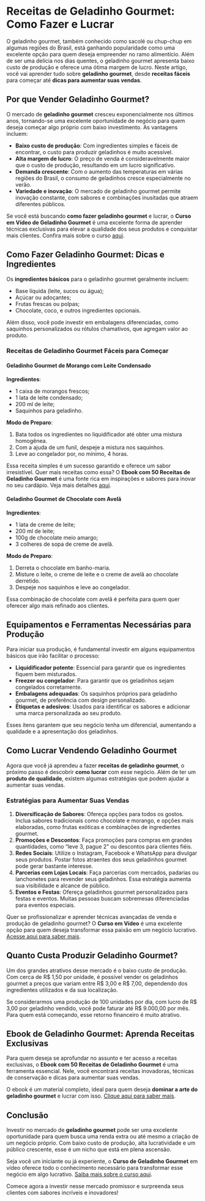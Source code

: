 
# Receitas de Geladinho Gourmet: Como Fazer e Lucrar

O geladinho gourmet, também conhecido como sacolé ou chup-chup em algumas regiões do Brasil, está ganhando popularidade como uma excelente opção para quem deseja empreender no ramo alimentício. Além de ser uma delícia nos dias quentes, o geladinho gourmet apresenta baixo custo de produção e oferece uma ótima margem de lucro. Neste artigo, você vai aprender tudo sobre **geladinho gourmet**, desde **receitas fáceis** para começar até **dicas para aumentar suas vendas**.

## Por que Vender Geladinho Gourmet?

O mercado de **geladinho gourmet** cresceu exponencialmente nos últimos anos, tornando-se uma excelente oportunidade de negócio para quem deseja começar algo próprio com baixo investimento. As vantagens incluem:

- **Baixo custo de produção**: Com ingredientes simples e fáceis de encontrar, o custo para produzir geladinhos é muito acessível.
- **Alta margem de lucro**: O preço de venda é consideravelmente maior que o custo de produção, resultando em um lucro significativo.
- **Demanda crescente**: Com o aumento das temperaturas em várias regiões do Brasil, o consumo de geladinhos cresce especialmente no verão.
- **Variedade e inovação**: O mercado de geladinho gourmet permite inovação constante, com sabores e combinações inusitadas que atraem diferentes públicos.

Se você está buscando **como fazer geladinho gourmet** e lucrar, o **Curso em Vídeo de Geladinho Gourmet** é uma excelente forma de aprender técnicas exclusivas para elevar a qualidade dos seus produtos e conquistar mais clientes. Confira mais sobre o curso [aqui](https://go.hotmart.com/W50133550U?src=btn-Github-Curso-de-Geladinho-Gourmet).

## Como Fazer Geladinho Gourmet: Dicas e Ingredientes

Os **ingredientes básicos** para o geladinho gourmet geralmente incluem:

- Base líquida (leite, sucos ou água);
- Açúcar ou adoçantes;
- Frutas frescas ou polpas;
- Chocolate, coco, e outros ingredientes opcionais.

Além disso, você pode investir em embalagens diferenciadas, como saquinhos personalizados ou rótulos chamativos, que agregam valor ao produto.

### Receitas de Geladinho Gourmet Fáceis para Começar

#### Geladinho Gourmet de Morango com Leite Condensado

**Ingredientes**:
- 1 caixa de morangos frescos;
- 1 lata de leite condensado;
- 200 ml de leite;
- Saquinhos para geladinho.

**Modo de Preparo**:
1. Bata todos os ingredientes no liquidificador até obter uma mistura homogênea.
2. Com a ajuda de um funil, despeje a mistura nos saquinhos.
3. Leve ao congelador por, no mínimo, 4 horas.

Essa receita simples é um sucesso garantido e oferece um sabor irresistível. Quer mais receitas como essa? O **Ebook com 50 Receitas de Geladinho Gourmet** é uma fonte rica em inspirações e sabores para inovar no seu cardápio. Veja mais detalhes [aqui](https://go.hotmart.com/Q12109843X?src=Ebook-Github-Curso-de-Geladinho-Gourmet).

#### Geladinho Gourmet de Chocolate com Avelã

**Ingredientes**:
- 1 lata de creme de leite;
- 200 ml de leite;
- 100g de chocolate meio amargo;
- 3 colheres de sopa de creme de avelã.

**Modo de Preparo**:
1. Derreta o chocolate em banho-maria.
2. Misture o leite, o creme de leite e o creme de avelã ao chocolate derretido.
3. Despeje nos saquinhos e leve ao congelador.

Essa combinação de chocolate com avelã é perfeita para quem quer oferecer algo mais refinado aos clientes.

## Equipamentos e Ferramentas Necessárias para Produção

Para iniciar sua produção, é fundamental investir em alguns equipamentos básicos que irão facilitar o processo:

- **Liquidificador potente**: Essencial para garantir que os ingredientes fiquem bem misturados.
- **Freezer ou congelador**: Para garantir que os geladinhos sejam congelados corretamente.
- **Embalagens adequadas**: Os saquinhos próprios para geladinho gourmet, de preferência com design personalizado.
- **Etiquetas e adesivos**: Usados para identificar os sabores e adicionar uma marca personalizada ao seu produto.

Esses itens garantem que seu negócio tenha um diferencial, aumentando a qualidade e a apresentação dos geladinhos.

## Como Lucrar Vendendo Geladinho Gourmet

Agora que você já aprendeu a fazer **receitas de geladinho gourmet**, o próximo passo é descobrir **como lucrar** com esse negócio. Além de ter um **produto de qualidade**, existem algumas estratégias que podem ajudar a aumentar suas vendas.

### Estratégias para Aumentar Suas Vendas

1. **Diversificação de Sabores**: Ofereça opções para todos os gostos. Inclua sabores tradicionais como chocolate e morango, e opções mais elaboradas, como frutas exóticas e combinações de ingredientes gourmet.
2. **Promoções e Descontos**: Faça promoções para compras em grandes quantidades, como “leve 3, pague 2” ou descontos para clientes fiéis.
3. **Redes Sociais**: Utilize o Instagram, Facebook e WhatsApp para divulgar seus produtos. Postar fotos atraentes dos seus geladinhos gourmet pode gerar bastante interesse.
4. **Parcerias com Lojas Locais**: Faça parcerias com mercados, padarias ou lanchonetes para revender seus geladinhos. Essa estratégia aumenta sua visibilidade e alcance de público.
5. **Eventos e Festas**: Ofereça geladinhos gourmet personalizados para festas e eventos. Muitas pessoas buscam sobremesas diferenciadas para eventos especiais.

Quer se profissionalizar e aprender técnicas avançadas de venda e produção de geladinho gourmet? O **Curso em Vídeo** é uma excelente opção para quem deseja transformar essa paixão em um negócio lucrativo. [Acesse aqui para saber mais](https://go.hotmart.com/W50133550U?src=btn-Github-Curso-de-Geladinho-Gourmet).

## Quanto Custa Produzir Geladinho Gourmet?

Um dos grandes atrativos desse mercado é o baixo custo de produção. Com cerca de R$ 1,50 por unidade, é possível vender os geladinhos gourmet a preços que variam entre R$ 3,00 e R$ 7,00, dependendo dos ingredientes utilizados e da sua localização.

Se considerarmos uma produção de 100 unidades por dia, com lucro de R$ 3,00 por geladinho vendido, você pode faturar até R$ 9.000,00 por mês. Para quem está começando, esse retorno financeiro é muito atrativo.

## Ebook de Geladinho Gourmet: Aprenda Receitas Exclusivas

Para quem deseja se aprofundar no assunto e ter acesso a receitas exclusivas, o **Ebook com 50 Receitas de Geladinho Gourmet** é uma ferramenta essencial. Nele, você encontrará receitas inovadoras, técnicas de conservação e dicas para aumentar suas vendas.

O ebook é um material completo, ideal para quem deseja **dominar a arte do geladinho gourmet** e lucrar com isso. [Clique aqui para saber mais](https://go.hotmart.com/Q12109843X?src=Ebook-Github-Curso-de-Geladinho-Gourmet).

## Conclusão

Investir no mercado de **geladinho gourmet** pode ser uma excelente oportunidade para quem busca uma renda extra ou até mesmo a criação de um negócio próprio. Com baixo custo de produção, alta lucratividade e um público crescente, esse é um nicho que está em plena ascensão.

Seja você um iniciante ou já experiente, o **Curso de Geladinho Gourmet** em vídeo oferece todo o conhecimento necessário para transformar esse negócio em algo lucrativo. [Saiba mais sobre o curso aqui](https://go.hotmart.com/W50133550U?src=btn-Github-Curso-de-Geladinho-Gourmet).

Comece agora a investir nesse mercado promissor e surpreenda seus clientes com sabores incríveis e inovadores!

